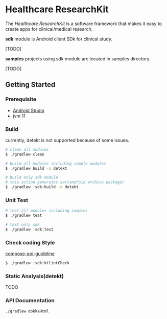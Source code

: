 # Healthcare ResearchKit

The *Healthcare ResearchKit* is a software framework that makes it easy to create apps for clinical/medical research.

**sdk** module is Android client SDk for clinical study.

[TODO]

**samples** projects using sdk module are located in samples directory.

[TODO]

## Getting Started

### Prerequisite
- [Android Studio](https://developer.android.com/studio?gclid=Cj0KCQiAip-PBhDVARIsAPP2xc2xl5x8xXFXSJbDTHF7MbTkjtZC8u2KaUBzRfDyFOfA0VrLhSADE1QaAsI1EALw_wcB&gclsrc=aw.ds)
- jvm 11

### Build
currently, detekt is not supported because of some issues.
```bash
# clean all modules
$ ./gradlew clean 

# build all modules including sample modules
$ ./gradlew build -x detekt

# build only sdk module
# this action generates aar(android archive package)
$ ./gradlew :sdk:build -x detekt

```


### Unit Test
```bash
# test all modules including samples
$ ./gradlew test

# test only sdk
$ ./gradlew :sdk:test
```

### Check coding Style
[compose-api-guideline](https://github.com/androidx/androidx/blob/androidx-main/compose/docs/compose-api-guidelines.md)

```bash
$ ./gradlew :sdk:ktlintCheck
```

### Static Analysis(detekt)
TODO


### API Documentation
```bash
./gradlew dokkaHtml
```
